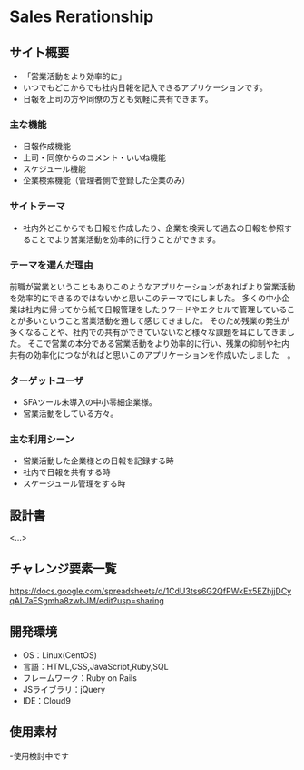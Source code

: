 # Sales Rerationship

## サイト概要
- 「営業活動をより効率的に」
- いつでもどこからでも社内日報を記入できるアプリケーションです。
- 日報を上司の方や同僚の方とも気軽に共有できます。

### 主な機能
- 日報作成機能
- 上司・同僚からのコメント・いいね機能
- スケジュール機能
- 企業検索機能（管理者側で登録した企業のみ）

### サイトテーマ
- 社内外どこからでも日報を作成したり、企業を検索して過去の日報を参照することでより営業活動を効率的に行うことができます。

### テーマを選んだ理由
前職が営業ということもありこのようなアプリケーションがあればより営業活動を効率的にできるのではないかと思いこのテーマでにしました。
多くの中小企業は社内に帰ってから紙で日報管理をしたりワードやエクセルで管理していることが多いということ営業活動を通して感じてきました。
そのため残業の発生が多くなることや、社内での共有ができていないなど様々な課題を耳にしてきました。
そこで営業の本分である営業活動をより効率的に行い、残業の抑制や社内共有の効率化につながればと思いこのアプリケーションを作成いたしました　。

### ターゲットユーザ
- SFAツール未導入の中小零細企業様。 
- 営業活動をしている方々。
### 主な利用シーン
- 営業活動した企業様との日報を記録する時 
- 社内で日報を共有する時
- スケージュール管理をする時

## 設計書
<...>

## チャレンジ要素一覧
https://docs.google.com/spreadsheets/d/1CdU3tss6G2QfPWkEx5EZhjjDCyqAL7aESgmha8zwbJM/edit?usp=sharing

## 開発環境
- OS：Linux(CentOS)
- 言語：HTML,CSS,JavaScript,Ruby,SQL
- フレームワーク：Ruby on Rails
- JSライブラリ：jQuery
- IDE：Cloud9

## 使用素材
-使用検討中です
